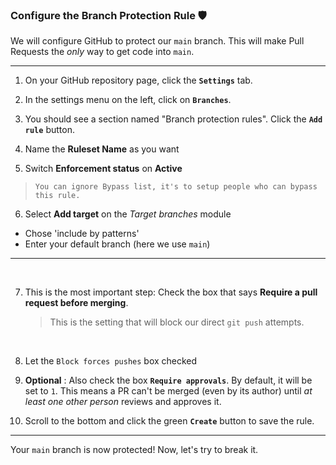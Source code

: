 ### Configure the Branch Protection Rule 🛡️

We will configure GitHub to protect our `main` branch. This will make Pull Requests the _only_ way to get code into `main`.

---

1.  On your GitHub repository page, click the **`Settings`** tab.

2.  In the settings menu on the left, click on **`Branches`**.

3.  You should see a section named "Branch protection rules". Click the **`Add rule`** button.

4.  Name the **Ruleset Name** as you want

5.  Switch **Enforcement status** on **Active**

>     You can ignore Bypass list, it's to setup people who can bypass this rule.

6. Select **Add target** on the _Target branches_ module

- Chose 'include by patterns'
- Enter your default branch (here we use `main`)

---

<br>

7. This is the most important step: Check the box that says **Require a pull request before merging**.

   > This is the setting that will block our direct `git push` attempts.

<br>

8. Let the `Block forces pushes` box checked

9. **Optional** : Also check the box **`Require approvals`**. By default, it will be set to `1`. This means a PR can't be merged (even by its author) until _at least one other person_ reviews and approves it.

10. Scroll to the bottom and click the green **`Create`** button to save the rule.

---

Your `main` branch is now protected! Now, let's try to break it.
